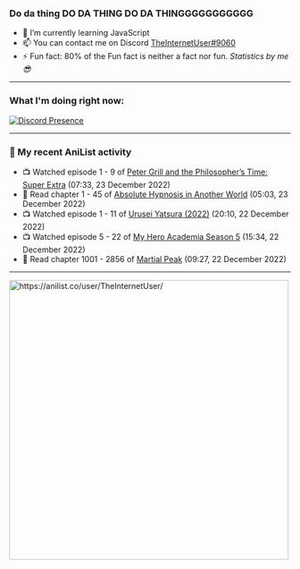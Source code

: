 ### Do da thing DO DA THING DO DA THINGGGGGGGGGGG

- 🌱 I’m currently learning JavaScript
- 📫 You can contact me on Discord [TheInternetUser#9060](https://discord.com/users/534117072796385300)
- ⚡ Fun fact: 80% of the Fun fact is neither a fact nor fun. _Statistics by me 😎_
<hr>
 
### What I'm doing right now:
[![Discord Presence](https://lanyard.cnrad.dev/api/534117072796385300)](https://discord.com/users/534117072796385300)
<hr>
  
### 🌸 My recent AniList activity

<!-- ANILIST_ACTIVITY:start -->

-   📺 Watched episode 1 - 9 of [Peter Grill and the Philosopher’s Time: Super Extra](https://anilist.co/anime/141400) (07:33, 23 December 2022)
-   📖 Read chapter 1 - 45 of [Absolute Hypnosis in Another World](https://anilist.co/manga/145575) (05:03, 23 December 2022)
-   📺 Watched episode 1 - 11 of [Urusei Yatsura (2022)](https://anilist.co/anime/143277) (20:10, 22 December 2022)
-   📺 Watched episode 5 - 22 of [My Hero Academia Season 5](https://anilist.co/anime/117193) (15:34, 22 December 2022)
-   📖 Read chapter 1001 - 2856 of [Martial Peak](https://anilist.co/manga/104494) (09:27, 22 December 2022)

<!-- ANILIST_ACTIVITY:end -->
<hr>

<img width="500" alt="https://anilist.co/user/TheInternetUser/" src="https://img.anili.st/User/929966"/>
